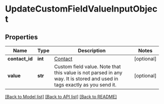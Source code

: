 # UpdateCustomFieldValueInputObject

## Properties
Name | Type | Description | Notes
------------ | ------------- | ------------- | -------------
**contact_id** | **int** | [Contact](http://docs.textmagictesting.com/#tag/Contacts)  | [optional] 
**value** | **str** | Custom field value. Note that this value is not parsed in any way. It is stored and used in tags exactly as you send it. | [optional] 

[[Back to Model list]](../README.md#documentation-for-models) [[Back to API list]](../README.md#documentation-for-api-endpoints) [[Back to README]](../README.md)


